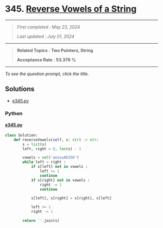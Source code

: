 # 345. [Reverse Vowels of a String](<https://leetcode.com/problems/reverse-vowels-of-a-string>)

------

> *First completed : May 23, 2024*
>
> *Last updated : July 01, 2024*


------

> **Related Topics** : **Two Pointers, String**
>
> **Acceptance Rate** : **53.376 %**


------

*To see the question prompt, click the title.*

## Solutions

- [e345.py](<../my-submissions/e345.py>)
### Python
#### [e345.py](<../my-submissions/e345.py>)
```Python
class Solution:
    def reverseVowels(self, s: str) -> str:
        s = list(s)
        left, right = 0, len(s) - 1

        vowels = set('aeiouAEIOU')
        while left < right :
            if s[left] not in vowels :
                left += 1
                continue
            if s[right] not in vowels :
                right -= 1
                continue
            
            s[left], s[right] = s[right], s[left]

            left += 1
            right -= 1
            
        return ''.join(s)

            
```

